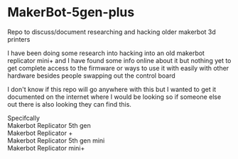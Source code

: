 # MakerBot-5gen-plus
Repo to discuss/document researching and hacking older makerbot 3d printers 

I have been doing some research into hacking into an old makerbot replicator mini+ and I have found some info online about it but nothing yet to get complete access to the firmware or ways to use it with easily with other hardware besides people swapping out the control board

I don't know if this repo will go anywhere with this but I wanted to get it documented on the internet where I would be looking so if someone else out there is also looking they can find this.

Specifcally   
Makerbot Replicator 5th gen  
Makerbot Replicator +  
Makerbot Replicator 5th gen mini  
Makerbot Replicator mini+  
